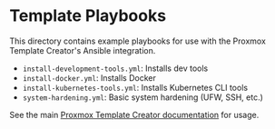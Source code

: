 # Template Playbooks

This directory contains example playbooks for use with the Proxmox Template Creator's Ansible integration.

- `install-development-tools.yml`: Installs dev tools
- `install-docker.yml`: Installs Docker
- `install-kubernetes-tools.yml`: Installs Kubernetes CLI tools
- `system-hardening.yml`: Basic system hardening (UFW, SSH, etc.)

See the main [Proxmox Template Creator documentation](../../README-create-template.md) for usage.
